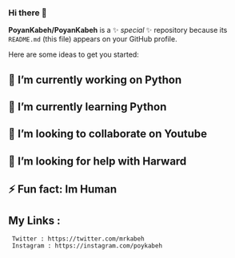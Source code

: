 ### Hi there 👋


**PoyanKabeh/PoyanKabeh** is a ✨ _special_ ✨ repository because its `README.md` (this file) appears on your GitHub profile.

Here are some ideas to get you started:

## 🔭 I’m currently working on Python
## 🌱 I’m currently learning Python
## 👯 I’m looking to collaborate on Youtube
## 🤔 I’m looking for help with Harward
## ⚡ Fun fact: Im Human

## My Links :
     Twitter : https://twitter.com/mrkabeh
     Instagram : https://instagram.com/poykabeh

